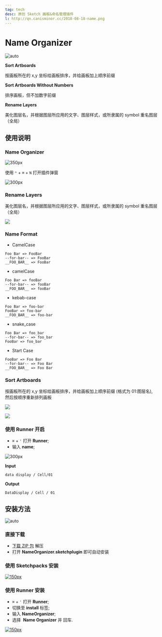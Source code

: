 ```yaml
---
tag: tech
desc: 原创 Sketch 画板&命名管理插件
l: http://qn.canisminor.cc/2018-08-18-name.png
---
```


# Name Organizer

![auto](https://img.shields.io/github/release/canisminor1990/sketch-name-organizer.svg)

**Sort Artboards**

按画板所在的 x,y 坐标给画板排序，并给画板加上顺序前缀

**Sort Artboards Without Numbers**

排序画板，但不加数字前缀

**Rename Layers**

美化图层名，并根据图层所应用的文字、图层样式，或所隶属的 symbol 重名图层（全局）

## 使用说明

### Name Organizer

![350px](http://qn.canisminor.cc/2018-03-12-rm-dialog-1.png)

使用 `⌃` + `⌘` + `N` 打开插件弹窗

![300px](http://qn.canisminor.cc/2017-09-24-115417.jpg)

### Rename Layers

美化图层名，并根据图层所应用的文字、图层样式，或所隶属的 symbol 重名图层（全局）

![](http://qn.canisminor.cc/2017-09-24-115441.jpg)

### Name Format

- CamelCase

```white
Foo Bar => FooBar
--for-bar-- => FooBar
__FOO_BAR__ => FooBar
```

- camelCase

```white
Foo Bar => fooBar
--for-bar-- => fooBar
__FOO_BAR__ => fooBar
```

- kebab-case

```white
Foo Bar => foo-bar
FooBar => foo-bar
__FOO_BAR__ => foo-bar
```

- snake_case

```white
Foo Bar => foo_bar
--for-bar-- => foo_bar
FooBar => foo_bar
```

- Start Case

```white
FooBar => Foo Bar
--for-bar-- => Foo Bar
__FOO_BAR__ => Foo Bar
```

### Sort Artboards

按画板所在的 x,y 坐标给画板排序，并给画板加上顺序前缀 (格式为 01:图层名),
然后按顺序重新排列画板

![](http://qn.canisminor.cc/2017-09-24-115514.jpg)

![](http://qn.canisminor.cc/2017-09-24-115428.jpg)

### 使用 Runner 开启

- `⌘` + `'` 打开 **Runner**;
- 输入 **name**;

![300px](http://qn.canisminor.cc/2017-09-24-115537.jpg)

**Input**

```white
data display / Cell/01
```

**Output**

```white
DataDisplay / Cell / 01
```

## 安装方法

![auto](https://img.shields.io/github/downloads/canisminor1990/sketch-name-organizer/total.svg)

### 直接下载

- [下载 ZIP 包](https://github.com/canisminor1990/sketch-name-organizer/archive/master.zip) 解压
- 打开 **NameOrganizer.sketchplugin** 即可自动安装

### 使用 Sketchpacks 安装

[![150px](http://qn.canisminor.cc/2017-09-24-115227.jpg)](https://sketchpacks.com/canisminor1990/sketch-select/install)

### 使用 Runner 安装

- `⌘` + `'` 打开 **Runner**;
- 切换至 **install** 标签;
- 输入 **NameOrganizer**;
- 选择  **Name Organizer** 并 回车.

[![150px](http://qn.canisminor.cc/2017-09-24-115206.jpg)](http://bit.ly/SketchRunnerWebsite)
